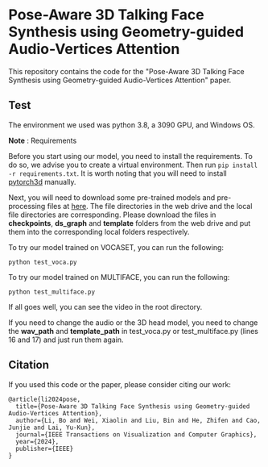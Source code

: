 # Pose-Aware 3D Talking Face Synthesis using Geometry-guided Audio-Vertices Attention

This repository contains the code for the "Pose-Aware 3D Talking Face Synthesis using Geometry-guided Audio-Vertices Attention" paper.


## Test
The environment we used was python 3.8, a 3090 GPU, and Windows OS.

**Note** : Requirements

Before you start using our model, you need to install the requirements. To do so, we advise you to create a virtual environment. Then run `pip install -r requirements.txt`. It is worth noting that you will need to install [pytorch3d](https://github.com/facebookresearch/pytorch3d/blob/main/INSTALL.md) manually.

Next, you will need to download some pre-trained models and pre-processing files at [here](https://drive.google.com/drive/folders/12wYtXgGfv2QuSNVbMv6zN4m1FZQ6Orqe?usp=sharing). The file directories in the web drive and the local file directories are corresponding. Please download the files in **checkpoints**, **ds_graph** and **template** folders from the web drive and put them into the corresponding local folders respectively.

To try our model trained on VOCASET, you can run the following:
```shell
python test_voca.py
```

To try our model trained on MULTIFACE, you can run the following:
```shell
python test_multiface.py
```

If all goes well, you can see the video in the root directory.

If you need to change the audio or the 3D head model, you need to change the **wav_path** and **template_path** in test_voca.py or test_multiface.py (lines 16 and 17) and just run them again.


## Citation
If you used this code or the paper, please consider citing our work:
```
@article{li2024pose,
  title={Pose-Aware 3D Talking Face Synthesis using Geometry-guided Audio-Vertices Attention},
  author={Li, Bo and Wei, Xiaolin and Liu, Bin and He, Zhifen and Cao, Junjie and Lai, Yu-Kun},
  journal={IEEE Transactions on Visualization and Computer Graphics},
  year={2024},
  publisher={IEEE}
}
```
